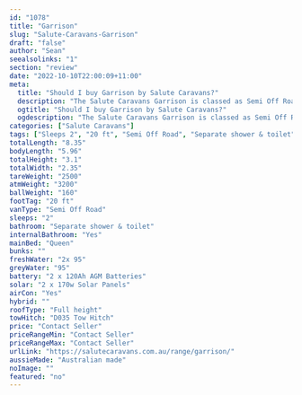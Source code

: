 ```yaml
---
id: "1078"
title: "Garrison"
slug: "Salute-Caravans-Garrison"
draft: "false"
author: "Sean"
seealsolinks: "1"
section: "review"
date: "2022-10-10T22:00:09+11:00"
meta:
  title: "Should I buy Garrison by Salute Caravans?"
  description: "The Salute Caravans Garrison is classed as Semi Off Road, and sleeps 2 people. It is Australian made and comes in at 20 ft. It generally has Separate shower & toilet."
  ogtitle: "Should I buy Garrison by Salute Caravans?"
  ogdescription: "The Salute Caravans Garrison is classed as Semi Off Road, and sleeps 2 people. It is Australian made and comes in at 20 ft. It generally has Separate shower & toilet."
categories: ["Salute Caravans"]
tags: ["Sleeps 2", "20 ft", "Semi Off Road", "Separate shower & toilet", "Full height", "Price Unknown", "Australian made"]
totalLength: "8.35"
bodyLength: "5.96"
totalHeight: "3.1"
totalWidth: "2.35"
tareWeight: "2500"
atmWeight: "3200"
ballWeight: "160"
footTag: "20 ft"
vanType: "Semi Off Road"
sleeps: "2"
bathroom: "Separate shower & toilet"
internalBathroom: "Yes"
mainBed: "Queen"
bunks: ""
freshWater: "2x 95"
greyWater: "95"
battery: "2 x 120Ah AGM Batteries"
solar: "2 x 170w Solar Panels"
airCon: "Yes"
hybrid: ""
roofType: "Full height"
towHitch: "D035 Tow Hitch"
price: "Contact Seller"
priceRangeMin: "Contact Seller"
priceRangeMax: "Contact Seller"
urlLink: "https://salutecaravans.com.au/range/garrison/"
aussieMade: "Australian made"
noImage: ""
featured: "no"
---
```

